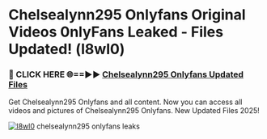 # Chelsealynn295 Onlyfans Original Videos 0nlyFans Leaked - Files Updated! (l8wl0)

<h3>🔴 CLICK HERE 🌐==►► <a href="https://tinyurl.com/ms9xzufz" rel="nofollow">Chelsealynn295 Onlyfans Updated Files</a></h3>

Get Chelsealynn295 Onlyfans and all content. Now you can access all videos and pictures of Chelsealynn295 Onlyfans. New Updated Files 2025!

[![l8wl0](https://i.imgur.com/ppqm5kG.gif)](https://tinyurl.com/ms9xzufz)
chelsealynn295 onlyfans leaks